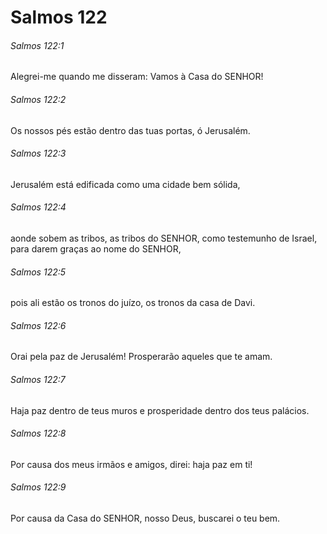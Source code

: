 # Salmos 122

###### Salmos 122:1

Alegrei-me quando me disseram: Vamos à Casa do SENHOR!

###### Salmos 122:2

Os nossos pés estão dentro das tuas portas, ó Jerusalém.

###### Salmos 122:3

Jerusalém está edificada como uma cidade bem sólida,

###### Salmos 122:4

aonde sobem as tribos, as tribos do SENHOR, como testemunho de Israel, para darem graças ao nome do SENHOR,

###### Salmos 122:5

pois ali estão os tronos do juízo, os tronos da casa de Davi.

###### Salmos 122:6

Orai pela paz de Jerusalém! Prosperarão aqueles que te amam.

###### Salmos 122:7

Haja paz dentro de teus muros e prosperidade dentro dos teus palácios.

###### Salmos 122:8

Por causa dos meus irmãos e amigos, direi: haja paz em ti!

###### Salmos 122:9

Por causa da Casa do SENHOR, nosso Deus, buscarei o teu bem.

